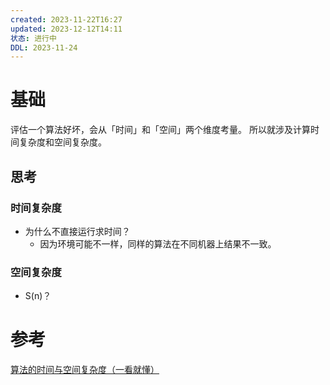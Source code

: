 ```yaml
---
created: 2023-11-22T16:27
updated: 2023-12-12T14:11
状态: 进行中
DDL: 2023-11-24
---
```

# 基础
评估一个算法好坏，会从「时间」和「空间」两个维度考量。
所以就涉及计算时间复杂度和空间复杂度。

## 思考
### 时间复杂度
- 为什么不直接运行求时间？
	- 因为环境可能不一样，同样的算法在不同机器上结果不一致。

### 空间复杂度
- S(n)？

# 参考
[算法的时间与空间复杂度（一看就懂）](https://zhuanlan.zhihu.com/p/50479555)
